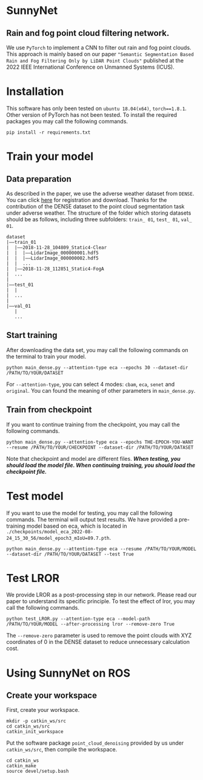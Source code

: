 # SunnyNet
## Rain and fog point cloud filtering network.
We use `PyTorch` to implement a CNN to filter out rain and fog point clouds. This approach is mainly based on our paper `"Semantic Segmentation Based Rain and Fog Filtering Only by LiDAR Point Clouds"` published at the 2022 IEEE International Conference on Unmanned Systems (ICUS).


# Installation
This software has only been tested on `ubuntu 18.04(x64)`, `torch==1.8.1`. Other version of PyTorch has not been tested. To install the required packages you may call the following commands.
```
pip install -r requirements.txt
```


# Train your model
## Data preparation
As described in the paper, we use the adverse weather dataset from `DENSE`. You can click [here](https://www.uni-ulm.de/index.php?id=101568) for registration and download. Thanks for the contribution of the DENSE dataset to the point cloud segmentation task under adverse weather.
The structure of the folder which storing datasets should be as follows, including three subfolders: `train_ 01`, `test_ 01`, `val_ 01`.
```
dataset
|——train_01
|  |——2018-11-28_104809_Static4-Clear
|  |  |——LidarImage_000000001.hdf5
|  |  |——LidarImage_000000002.hdf5
|  |  ...
|  |——2018-11-28_112851_Static4-FogA
|  ...
|
|——test_01
|  |
|  ...
|
|——val_01
   |
   ...
```

## Start training
After downloading the data set, you may call the following commands on the terminal to train your model.
```
python main_dense.py --attention-type eca --epochs 30 --dataset-dir /PATH/TO/YOUR/DATASET
```
For `--attention-type`, you can select 4 modes: `cbam`, `eca`, `senet` and `original`. You can found the meaning of other parameters in `main_dense.py`.

## Train from checkpoint
If you want to continue training from the checkpoint, you may call the following commands.
```
python main_dense.py --attention-type eca --epochs THE-EPOCH-YOU-WANT --resume /PATH/TO/YOUR/CHECKPOINT --dataset-dir /PATH/TO/YOUR/DATASET
```
Note that checkpoint and model are different files. ***When testing, you should load the model file. When continuing training, you should load the checkpoint file.***


# Test model
If you want to use the model for testing, you may call the following commands. The terminal will output test results. We have provided a pre-training model based on eca, which is located in `./checkpoints/model_eca_2022-08-24_15_30_56/model_epoch3_mIoU=89.7.pth`.
```
python main_dense.py --attention-type eca --resume /PATH/TO/YOUR/MODEL --dataset-dir /PATH/TO/YOUR/DATASET --test True
```


# Test LROR
We provide LROR as a post-processing step in our network. Please read our paper to understand its specific principle. To test the effect of lror, you may call the following commands.
```
python test_LROR.py --attention-type eca --model-path /PATH/TO/YOUR/MODEL --after-processing lror --remove-zero True
```
The `--remove-zero` parameter is used to remove the point clouds with XYZ coordinates of 0 in the DENSE dataset to reduce unnecessary calculation cost.


# Using SunnyNet on ROS
## Create your workspace
First, create your workspace.
```
mkdir -p catkin_ws/src
cd catkin_ws/src
catkin_init_workspace
```
Put the software package `point_cloud_denoising` provided by us under `catkin_ws/src`, then compile the workspace.
```
cd catkin_ws
catkin_make
source devel/setup.bash
```

